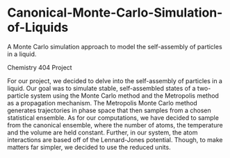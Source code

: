 # Canonical-Monte-Carlo-Simulation-of-Liquids
A Monte Carlo simulation approach to model the self-assembly of particles in a liquid. 

Chemistry 404 Project

For our project, we decided to delve into the self-assembly of particles in a liquid. Our goal was to simulate stable, self-assembled states of a 
two-particle system using the Monte Carlo method and the Metropolis method as a propagation mechanism. The Metropolis Monte Carlo method generates 
trajectories in phase space that then samples from a chosen statistical ensemble. As for our computations, we have decided to sample from the canonical 
ensemble, where the number of atoms, the temperature and the volume are held constant. Further, in our system, the atom interactions are based off of the 
Lennard-Jones potential. Though, to make matters far simpler, we decided to use the reduced units. 

